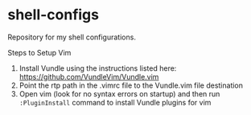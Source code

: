 # shell-configs
Repository for my shell configurations. 

Steps to Setup Vim

1. Install Vundle using the instructions listed here: https://github.com/VundleVim/Vundle.vim
2. Point the rtp path in the .vimrc file to the Vundle.vim file destination
3. Open vim (look for no syntax errors on startup) and then run `:PluginInstall` command to install Vundle plugins for vim 

